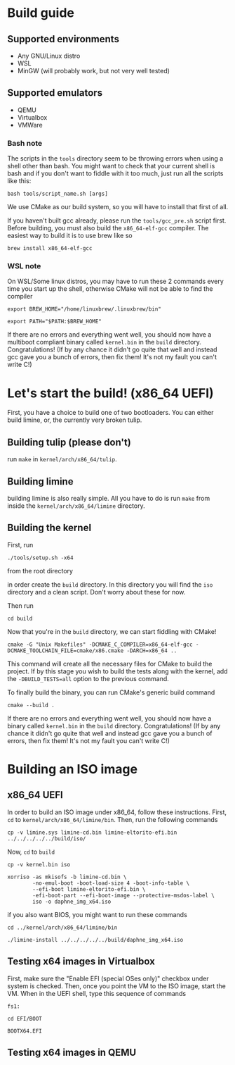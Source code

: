 # Build guide

## Supported environments
* Any GNU/Linux distro
* WSL
* MinGW (will probably work, but not very well tested)

## Supported emulators
* QEMU
* Virtualbox
* VMWare

### Bash note
The scripts in the `tools` directory seem to be throwing errors when using a shell other than bash. You
might want to check that your current shell is bash and if you don't want to fiddle with it
too much, just run all the scripts like this:

```
bash tools/script_name.sh [args]
```

We use CMake as our build system, so you will have to install that first of all.

If you haven't built gcc already, please run the `tools/gcc_pre.sh` script first.
Before building, you must also build the `x86_64-elf-gcc` compiler. The easiest way to build it is to use brew like so

```
brew install x86_64-elf-gcc
```

### WSL note
On WSL/Some linux distros, you may have to run these 2 commands every time you start up the shell, otherwise CMake will not be able to find the compiler

```
export BREW_HOME="/home/linuxbrew/.linuxbrew/bin"
```

```
export PATH="$PATH:$BREW_HOME"
```

If there are no errors and everything went well, you should now have a multiboot compliant binary called `kernel.bin` in the `build` directory. Congratulations! (If by any chance it didn't go quite that well and instead gcc gave you a bunch of errors, then fix them! It's not my fault you can't write C!)

# Let's start the build! (x86_64 UEFI)
First, you have a choice to build one of two bootloaders. You can either build limine, or, the currently very broken tulip. 


## Building tulip (please don't)
run `make` in `kernel/arch/x86_64/tulip`.

## Building limine
building limine is also really simple. All you have to do is run `make` from inside the `kernel/arch/x86_64/limine` directory.

## Building the kernel
First, run

```
./tools/setup.sh -x64
```

from the root directory

in order create the `build` directory. In this directory you will find the `iso` directory and a clean script. Don't worry about these for now.

Then run

```
cd build
```

Now that you're in the `build` directory, we can start fiddling with CMake!

```
cmake -G "Unix Makefiles" -DCMAKE_C_COMPILER=x86_64-elf-gcc -DCMAKE_TOOLCHAIN_FILE=cmake/x86.cmake -DARCH=x86_64 ..
```

This command will create all the necessary files for CMake to build the project. If by this stage you wish to build the tests along with the kernel, add the `-DBUILD_TESTS=all` option to the previous command.

To finally build the binary, you can run CMake's generic build command

```
cmake --build .
```

If there are no errors and everything went well, you should now have a binary called `kernel.bin` in the `build` directory. Congratulations! (If by any chance it didn't go quite that well and instead gcc gave you a bunch of errors, then fix them! It's not my fault you can't write C!)

# Building an ISO image

## x86_64 UEFI
In order to build an ISO image under x86_64, follow these instructions.
First, `cd` to `kernel/arch/x86_64/limine/bin`. Then, run the following commands

```
cp -v limine.sys limine-cd.bin limine-eltorito-efi.bin ../../../../../build/iso/
```

Now, `cd` to `build`

```
cp -v kernel.bin iso
```

```
xorriso -as mkisofs -b limine-cd.bin \
        -no-emul-boot -boot-load-size 4 -boot-info-table \
        --efi-boot limine-eltorito-efi.bin \
        -efi-boot-part --efi-boot-image --protective-msdos-label \
        iso -o daphne_img_x64.iso
```

if you also want BIOS, you might want to run these commands

```
cd ../kernel/arch/x86_64/limine/bin
```

```
./limine-install ../../../../../build/daphne_img_x64.iso
```

## Testing x64 images in Virtualbox
First, make sure the "Enable EFI (special OSes only)" checkbox under system is checked. Then, once
you point the VM to the ISO image, start the VM. When in the UEFI shell, type this sequence of commands

```
fs1:
```

```
cd EFI/BOOT
```

```
BOOTX64.EFI
```

## Testing x64 images in QEMU


